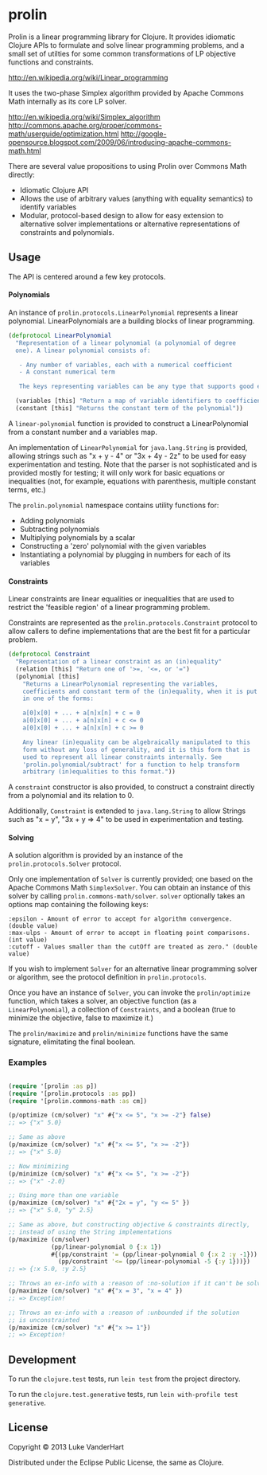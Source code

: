 # prolin

Prolin is a linear programming library for Clojure. It provides
idiomatic Clojure APIs to formulate and solve linear programming
problems, and a small set of utilties for some common transformations
of LP objective functions and constraints.

http://en.wikipedia.org/wiki/Linear_programming

It uses the two-phase Simplex algorithm provided by Apache Commons Math
internally as its core LP solver.

http://en.wikipedia.org/wiki/Simplex_algorithm
http://commons.apache.org/proper/commons-math/userguide/optimization.html
http://google-opensource.blogspot.com/2009/06/introducing-apache-commons-math.html

There are several value propositions to using Prolin over Commons Math directly:

- Idiomatic Clojure API
- Allows the use of arbitrary values (anything with equality
  semantics) to identify variables
- Modular, protocol-based design to allow for easy extension to
  alternative solver implementations or alternative representations of
  constraints and polynomials.

## Usage

The API is centered around a few key protocols.

#### Polynomials

An instance of `prolin.protocols.LinearPolynomial` represents a linear
polynomial. LinearPolynomials are a building blocks of linear
programming.

```clojure
(defprotocol LinearPolynomial
  "Representation of a linear polynomial (a polynomial of degree
  one). A linear polynomial consists of:

   - Any number of variables, each with a numerical coefficient
   - A constant numerical term

   The keys representing variables can be any type that supports good equality semantics."

  (variables [this] "Return a map of variable identifiers to coefficients.")
  (constant [this] "Returns the constant term of the polynomial"))
```

A `linear-polynomial` function is provided to construct a
LinearPolynomial from a constant number and a variables map.

An implementation of `LinearPolynomial` for `java.lang.String` is
provided, allowing strings such as "x + y - 4" or "3x + 4y - 2z" to be
used for easy experimentation and testing. Note that the parser is not
sophisticated and is provided mostly for testing; it will only work
for basic equations or inequalities (not, for example, equations with
parenthesis, multiple constant terms, etc.)

The `prolin.polynomial` namespace contains utility functions for:

- Adding polynomials
- Subtracting polynomials
- Multiplying polynomials by a scalar
- Constructing a 'zero' polynomial with the given variables
- Instantiating a polynomial by plugging in numbers for each of its variables

#### Constraints

Linear constraints are linear equalities or inequalities that are used
to restrict the 'feasible region' of a linear programming problem.

Constraints are represented as the `prolin.protocols.Constraint`
protocol to allow callers to define implementations that are the best
fit for a particular problem.

```clojure
(defprotocol Constraint
  "Representation of a linear constraint as an (in)equality"
  (relation [this] "Return one of '>=, '<=, or '=")
  (polynomial [this]
    "Returns a LinearPolynomial representing the variables,
    coefficients and constant term of the (in)equality, when it is put
    in one of the forms:

    a[0]x[0] + ... + a[n]x[n] + c = 0
    a[0]x[0] + ... + a[n]x[n] + c <= 0
    a[0]x[0] + ... + a[n]x[n] + c >= 0

    Any linear (in)equality can be algebraically manipulated to this
    form without any loss of generality, and it is this form that is
    used to represent all linear constraints internally. See
    'prolin.polynomial/subtract' for a function to help transform
    arbitrary (in)equalities to this format."))
```

A `constraint` constructor is also provided, to construct a constraint
directly from a polynomial and its relation to 0.

Additionally, `Constraint` is extended to `java.lang.String` to allow
Strings such as "x = y", "3x + y => 4" to be used in experimentation
and testing.


#### Solving

A solution algorithm is provided by an instance of the
`prolin.protocols.Solver` protocol.

Only one implementation of `Solver` is currently provided; one based
on the Apache Commons Math `SimplexSolver`. You can obtain an instance
of this solver by calling `prolin.commons-math/solver`. `solver`
optionally takes an options map containing the following keys:

```
:epsilon - Amount of error to accept for algorithm convergence. (double value)
:max-ulps - Amount of error to accept in floating point comparisons. (int value)
:cutoff - Values smaller than the cutOff are treated as zero." (double value)
```

If you wish to implement `Solver` for an alternative linear
programming solver or algorithm, see the protocol definition in
`prolin.protocols`.

Once you have an instance of `Solver`, you can invoke the
`prolin/optimize` function, which takes a solver, an objective
function (as a `LinearPolynomial`), a collection of `Constraints`, and
a boolean (true to minimize the objective, false to maximize it.)

The `prolin/maximize` and `prolin/minimize` functions have the same
signature, elimitating the final boolean.

### Examples

```clojure

(require '[prolin :as p])
(require '[prolin.protocols :as pp])
(require '[prolin.commons-math :as cm])

(p/optimize (cm/solver) "x" #{"x <= 5", "x >= -2"} false)
;; => {"x" 5.0}

;; Same as above
(p/maximize (cm/solver) "x" #{"x <= 5", "x >= -2"})
;; => {"x" 5.0}

;; Now minimizing
(p/minimize (cm/solver) "x" #{"x <= 5", "x >= -2"})
;; => {"x" -2.0}

;; Using more than one variable
(p/maximize (cm/solver) "x" #{"2x = y", "y <= 5" })
;; => {"x" 5.0, "y" 2.5}

;; Same as above, but constructing objective & constraints directly,
;; instead of using the String implementations
(p/maximize (cm/solver)
            (pp/linear-polynomial 0 {:x 1})
            #{(pp/constraint '= (pp/linear-polynomial 0 {:x 2 :y -1}))
              (pp/constraint '<= (pp/linear-polynomial -5 {:y 1}))})
;; => {:x 5.0, :y 2.5}

;; Throws an ex-info with a :reason of :no-solution if it can't be solved
(p/maximize (cm/solver) "x" #{"x = 3", "x = 4" })
;; => Exception!

;; Throws an ex-info with a :reason of :unbounded if the solution
;; is unconstrainted
(p/maximize (cm/solver) "x" #{"x >= 1"})
;; => Exception!

```

## Development

To run the `clojure.test` tests, run `lein test` from the project
directory.

To run the `clojure.test.generative` tests, run `lein with-profile
test generative`.

## License

Copyright © 2013 Luke VanderHart

Distributed under the Eclipse Public License, the same as Clojure.
